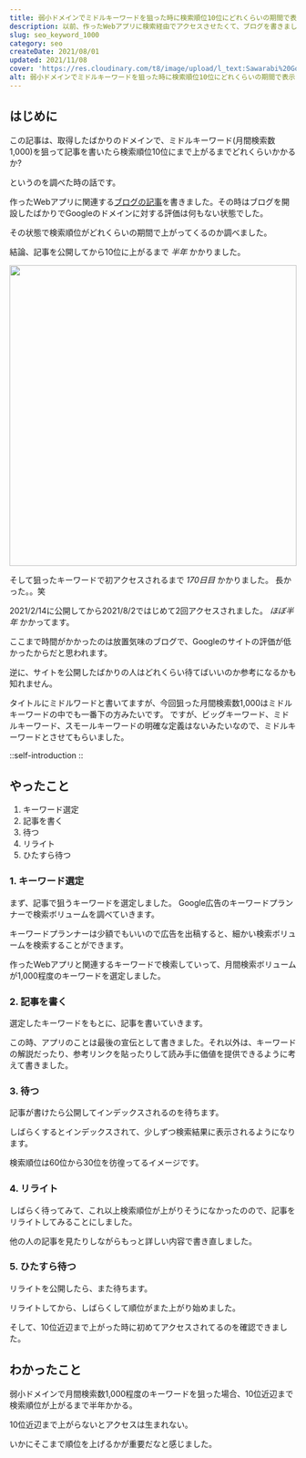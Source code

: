 ```yaml
---
title: 弱小ドメインでミドルキーワードを狙った時に検索順位10位にどれくらいの期間で表示されるのか?
description: 以前、作ったWebアプリに検索経由でアクセスさせたくて、ブログを書きました。最近、やっと狙ったキーワードでアクセスが生まれたので記事にします。結論、公開してから170日目で初アクセスでした。長かった。。笑
slug: seo_keyword_1000
category: seo
createDate: 2021/08/01
updated: 2021/11/08
cover: 'https://res.cloudinary.com/t8/image/upload/l_text:Sawarabi%20Gothic_60_bold:弱小ドメインでミドルキーワードを狙った時に検索順位10位にどれくらいの期間で表示されるのか,co_rgb:fff,w_620,c_fit/v1712091289/ogp_image_zorhlz.png'
alt: 弱小ドメインでミドルキーワードを狙った時に検索順位10位にどれくらいの期間で表示されるのか?
---
```

## はじめに



この記事は、取得したばかりのドメインで、ミドルキーワード(月間検索数1,000)を狙って記事を書いたら検索順位10位にまで上がるまでどれくらいかかるか?

というのを調べた時の話です。

作ったWebアプリに関連する[ブログの記事](https://blog.takasqr.dev/ja/blog/if_them_plans/)を書きました。その時はブログを開設したばかりでGoogleのドメインに対する評価は何もない状態でした。

その状態で検索順位がどれくらいの期間で上がってくるのか調べました。

結論、記事を公開してから10位に上がるまで _半年_ かかりました。

<img style="width: 100%; height: 55vw; object-fit: cover;" src="https://firebasestorage.googleapis.com/v0/b/litely-f6e0d.appspot.com/o/post%2Ftech%2Fseo%2FD4525030-C637-4B5E-B82D-3550DA0ED261.jpeg?alt=media"></img>

そして狙ったキーワードで初アクセスされるまで _170日目_ かかりました。
長かった。。笑

2021/2/14に公開してから2021/8/2ではじめて2回アクセスされました。 _ほぼ半年_ かかってます。

ここまで時間がかかったのは放置気味のブログで、Googleのサイトの評価が低かったからだと思われます。

逆に、サイトを公開したばかりの人はどれくらい待てばいいのか参考になるかも知れません。

タイトルにミドルワードと書いてますが、今回狙った月間検索数1,000はミドルキーワードの中でも一番下の方みたいです。
ですが、ビッグキーワード、ミドルキーワード、スモールキーワードの明確な定義はないみたいなので、ミドルキーワードとさせてもらいました。

::self-introduction
::

## やったこと

1. キーワード選定
1. 記事を書く
1. 待つ
1. リライト
1. ひたすら待つ

### 1. キーワード選定
まず、記事で狙うキーワードを選定しました。
Google広告のキーワードプランナーで検索ボリュームを調べていきます。

キーワードプランナーは少額でもいいので広告を出稿すると、細かい検索ボリュームを検索することができます。

作ったWebアプリと関連するキーワードで検索していって、月間検索ボリュームが1,000程度のキーワードを選定しました。

### 2. 記事を書く
選定したキーワードをもとに、記事を書いていきます。

この時、アプリのことは最後の宣伝として書きました。それ以外は、キーワードの解説だったり、参考リンクを貼ったりして読み手に価値を提供できるように考えて書きました。

### 3. 待つ
記事が書けたら公開してインデックスされるのを待ちます。

しばらくするとインデックスされて、少しずつ検索結果に表示されるようになります。

検索順位は60位から30位を彷徨ってるイメージです。

### 4. リライト
しばらく待ってみて、これ以上検索順位が上がりそうになかったのので、記事をリライトしてみることにしました。

他の人の記事を見たりしながらもっと詳しい内容で書き直しました。

### 5. ひたすら待つ
リライトを公開したら、また待ちます。

リライトしてから、しばらくして順位がまた上がり始めました。

そして、10位近辺まで上がった時に初めてアクセスされてるのを確認できました。

## わかったこと
弱小ドメインで月間検索数1,000程度のキーワードを狙った場合、10位近辺まで検索順位が上がるまで半年かかる。

10位近辺まで上がらないとアクセスは生まれない。

いかにそこまで順位を上げるかが重要だなと感じました。
